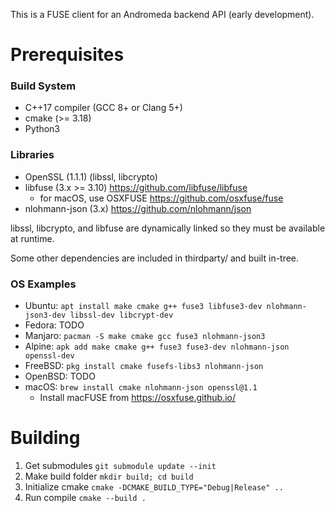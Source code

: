 
This is a FUSE client for an Andromeda backend API (early development).

# Prerequisites

### Build System

- C++17 compiler (GCC 8+ or Clang 5+)
- cmake (>= 3.18)
- Python3

### Libraries

- OpenSSL (1.1.1) (libssl, libcrypto)
- libfuse (3.x >= 3.10) https://github.com/libfuse/libfuse
    - for macOS, use OSXFUSE https://github.com/osxfuse/fuse
- nlohmann-json (3.x) https://github.com/nlohmann/json

libssl, libcrypto, and libfuse are dynamically linked so they must be available at runtime.

Some other dependencies are included in thirdparty/ and built in-tree.

### OS Examples

- Ubuntu: `apt install make cmake g++ fuse3 libfuse3-dev nlohmann-json3-dev libssl-dev libcrypt-dev`
- Fedora: TODO
- Manjaro: `pacman -S make cmake gcc fuse3 nlohmann-json3`
- Alpine: `apk add make cmake g++ fuse3 fuse3-dev nlohmann-json openssl-dev`
- FreeBSD: `pkg install cmake fusefs-libs3 nlohmann-json`
- OpenBSD: TODO
- macOS: `brew install cmake nlohmann-json openssl@1.1`
    - Install macFUSE from https://osxfuse.github.io/

# Building

1. Get submodules `git submodule update --init`
2. Make build folder `mkdir build; cd build`
3. Initialize cmake `cmake -DCMAKE_BUILD_TYPE="Debug|Release" ..`
4. Run compile `cmake --build .`
